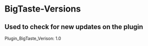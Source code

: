 BigTaste-Versions
=================

Used to check for new updates on the plugin
-------------------------------------------

Plugin_BigTaste_Verison: 1.0

